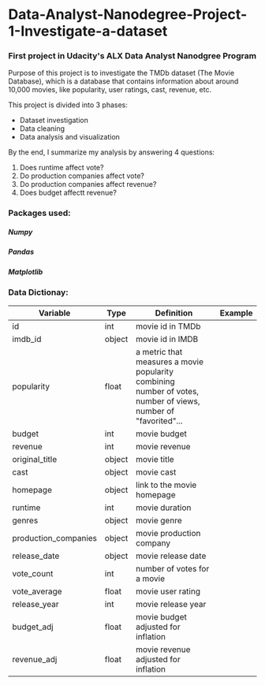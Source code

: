 # Data-Analyst-Nanodegree-Project-1-Investigate-a-dataset
### First project in Udacity's ALX Data Analyst Nanodgree Program

Purpose of this project is to investigate the TMDb dataset (The Movie Database), which is a database that contains information about around 10,000 movies, like popularity, user ratings, cast, revenue, etc. 

This project is divided into 3 phases: 
- Dataset investigation
- Data cleaning
- Data analysis and visualization 

By the end, I summarize my analysis by answering 4 questions: 
1. Does runtime affect vote?
2. Do production companies affect vote?
3. Do production companies affect revenue?
4. Does budget affectt revenue?

### Packages used: 
##### Numpy
##### Pandas 
##### Matplotlib

### Data Dictionay: 
| Variable | Type | Definition | Example |
| ------------- | ------------- |------------- |------------- |
| id | int | movie id in TMDb |  |
| imdb_id | object | movie id in IMDB |  |
| popularity | float | a metric that measures a movie popularity combining <br> number of votes, number of views, number of "favorited"... |  |
| budget | int | movie budget |  |
| revenue | int | movie revenue |  |
| original_title | object | movie title |  |
| cast | object | movie cast |  |
| homepage | object | link to the movie homepage |  |
| runtime | int | movie duration |  |
| genres | object | movie genre |  |
| production_companies | object | movie production company |  |
| release_date | object | movie release date |  |
| vote_count | int | number of votes for a movie |  |
| vote_average | float | movie user rating |  |
| release_year | int | movie release year |  |
| budget_adj | float | movie budget adjusted for inflation |  |
| revenue_adj | float | movie revenue adjusted for inflation  |  |
